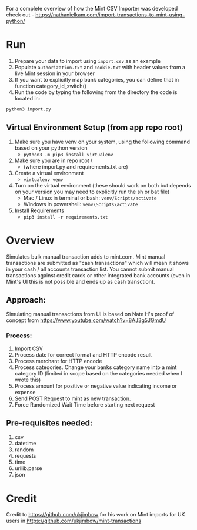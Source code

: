 For a complete overview of how the Mint CSV Importer was developed check out - https://nathanielkam.com/import-transactions-to-mint-using-python/

# Run
1. Prepare your data to import using `import.csv` as an example
2. Populate `authorization.txt` and `cookie.txt` with header values from a live Mint session in your browser
3. If you want to explicitly map bank categories, you can define that in function category_id_switch()
3. Run the code by typing the following from the directory the code is located in:
```sh
python3 import.py
```

## Virtual Environment Setup (from app repo root)
1. Make sure you have venv on your system, using the following command based on your python version
	- `python3 -m pip3 install virtualenv`
2. Make sure you are in repo root \
	- (where import.py and requirements.txt are)
3. Create a virtual environment
	- `virtualenv venv`
4. Turn on the virtual environment (these should work on both but depends on your version you may need to explicitly run the sh or bat file)
	- Mac / Linux in terminal or bash: `venv/Scripts/activate`
    - Windows in powershell: `venv\Scripts\activate`
5. Install Requirements
	- `pip3 install -r requirements.txt`


# Overview
Simulates bulk manual transaction adds to mint.com. Mint manual transactions are submitted as "cash transactions" which
will mean it shows in your cash / all accounts transaction list. You cannot submit manual transactions against credit
cards or other integrated bank accounts (even in Mint's UI this is not possible and ends up as cash transction).

## Approach: ##
Simulating manual transactions from UI is based on Nate H's proof of concept from https://www.youtube.com/watch?v=8AJ3g5JGmdU

### Process: ###
1. Import CSV
2. Process date for correct format and HTTP encode result
3. Process merchant for HTTP encode
4. Process categories. Change your banks category name into a mint category ID (limited in scope based on the categories needed when I wrote this)
6. Process amount for positive or negative value indicating income or expense
7. Send POST Request to mint as new transaction.
8. Force Randomized Wait Time before starting next request

## Pre-requisites needed:

1. csv
1. datetime
1. random
1. requests
1. time
1. urllib.parse
1. json

# Credit
Credit to https://github.com/ukjimbow for his work on Mint imports for UK users in https://github.com/ukjimbow/mint-transactions
